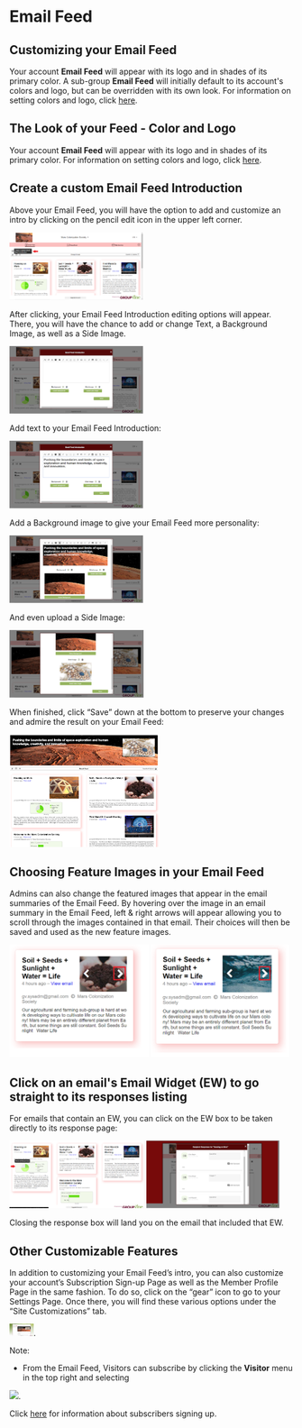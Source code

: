 # Email Feed

<span id="gv-4feed-3feedtheme"></span>

<span class="sub g4s">
  
## Customizing your Email Feed

Your account **Email Feed** will appear with its logo and in shades of its primary
color.  A sub-group **Email Feed** will initially default to its account's colors and logo, but can be overridden with its own look.
For information on setting colors and logo, click [here](/3-send/4-sendSettings.md?gv-qargs=0#gv-2members-4sendsettings-theme-colors).

</span> <!-- sub g4s -->

<span class="free">
  
## The Look of your Feed - Color and Logo

Your account **Email Feed** will appear with its logo and in shades of its primary
color.  For information on setting colors and logo, click [here](/3-send/4-sendSettings.md?gv-qargs=0#gv-2members-4sendsettings-theme-colors).

</span> <!-- free -->

## Create a custom Email Feed Introduction

Above your Email Feed, you will have the option to add and customize
an intro by clicking on the pencil edit icon in the upper left corner.

<img src="/docimages/emailfeed_nov21.png" height="120">

After clicking, your Email Feed Introduction editing options will
appear. There, you will have the chance to add or change Text, a
Background Image, as well as a Side Image.

<img src="/docimages/cust-feedintro-1.png" height="120">

Add text to your Email Feed Introduction:

<img src="/docimages/cust-feedintro-2.png" height="120">

Add a Background image to give your Email Feed more personality: 

<img src="/docimages/cust-feedintro-3.png" height="120">

And even upload a Side Image: 

<img src="/docimages/cust-feedintro-4.png" height="120">

When finished, click “Save” down at the bottom to preserve your
changes and admire the result on your Email Feed:

<img src="/docimages/cust-feedintro-5.png" height="200">


## Choosing Feature Images in your Email Feed 

Admins can also change the featured images that appear in the email
summaries of the Email Feed.  By hovering over the image in an email
summary in the Email Feed, left & right arrows will appear allowing
you to scroll through the images contained in that email.  Their
choices will then be saved and used as the new feature images.

<img src="/docimages/feed-feature-image-1.png" height="200">

<img src="/docimages/feed-feature-image-2.png" height="200">

## Click on an email's Email Widget (EW) to go straight to its responses listing

For emails that contain an EW, you can click on the EW box to be taken
directly to its response page:

<img src="/docimages/feed-ew-1.png" height="120">

<img src="/docimages/feed-ew-2.png" height="120">

Closing the response box will land you on the email that included that EW. 

<span class="sub g4s">

## Other Customizable Features

In addition to customizing your Email Feed’s intro, you can also
customize your account’s Subscription Sign-up Page as well as the
Member Profile Page in the same fashion. To do so, click on the “gear”
icon to go to your Settings Page. Once there, you will find these
various options under the “Site Customizations” tab.

<img src="/docimages/site-customizations.jpg" height="22">.


</span> <!-- sub g4s -->


Note:

* From the Email Feed, Visitors can subscribe by clicking the
  **Visitor** menu in the top right and selecting

<img src="/docimages/visitor-menu-subscribe.png" height="22">.

Click [here](/2-members/1_4-membersAdd.md?gv-qargs=0#gv-2members-14membersAdd)
for information about subscribers signing up.

